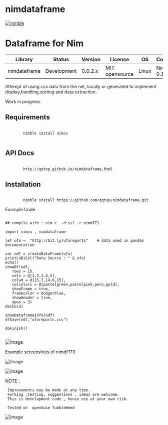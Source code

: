 
# nimdataframe

[![nimble](https://raw.githubusercontent.com/yglukhov/nimble-tag/master/nimble.png)](https://github.com/yglukhov/nimble-tag)


Dataframe for Nim 
==========================


| Library      | Status      | Version | License        | OS     | Compiler       |
|--------------|-------------|---------|----------------|--------|----------------|
| nimdataframe | Development | 0.0.2.x | MIT opensource | Linux  | Nim >= 0.17.2  |


 Attempt of using csv data from the net, locally or generated to implement
 display,handling,sorting and data extraction. 
 
 
 Work in progress
 
 
Requirements
------------
```nimrod
                  
        nimble install nimcx
 
```

              
API Docs
--------
```nimrod

        http://qqtop.github.io/nimdataframe.html

```

Installation
------------
```nimrod

        nimble install https://github.com/qqtop/nimdataframe.git

```
     
Example Code 
 
```nimrod

## compile with : nim c  -d:ssl -r nimdfT1

import nimcx , nimdataframe 

let ufo =  "http://bit.ly/uforeports"    # data used in pandas documentation
 
var ndf = createDataFrame(ufo)
printLnBiCol("Data Source : " & ufo)
echo()
showDf(ndf,
   rows = 15,
   cols = @[1,2,3,4,5],
   colwd = @[15,7,14,6,15],
   colcolors = @[pastelgreen,pastelpink,peru,gold],
   showFrame = true,
   framecolor = dodgerblue,
   showHeader = true,
   xpos = 3) 
decho(3)

showDataframeInfo(ndf)
dfSave(ndf,"uforeports.csv")

doFinish()


```

![Image](http://qqtop.github.io/nimdataframe1.png?raw=true)


Example screenshots of nimdfT13 

![Image](http://qqtop.github.io/nimdfT13-1.png?raw=true)

![Image](http://qqtop.github.io/nimdfT13-2.png?raw=true)


NOTE : 
  
     Improvements may be made at any time.              
     Forking ,testing, suggestions , ideas are welcome.
     This is development code , hence use at your own risk.
     
     Tested on  openSuse TumbleWeed
              
![Image](http://qqtop.github.io/qqtop-small.png?raw=true)

